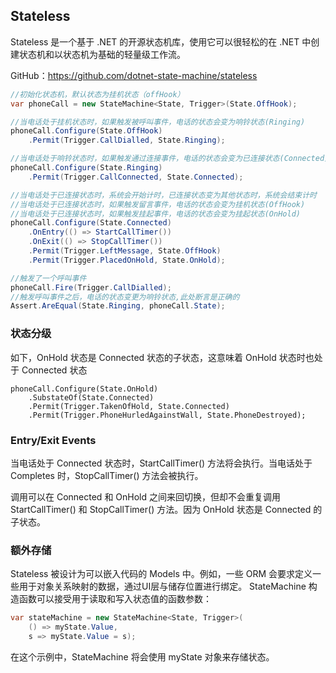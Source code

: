 ## Stateless

Stateless 是一个基于 .NET 的开源状态机库，使用它可以很轻松的在 .NET 中创建状态机和以状态机为基础的轻量级工作流。

GitHub：https://github.com/dotnet-state-machine/stateless

```c#
//初始化状态机，默认状态为挂机状态（offHook）
var phoneCall = new StateMachine<State, Trigger>(State.OffHook);

//当电话处于挂机状态时，如果触发被呼叫事件，电话的状态会变为响铃状态(Ringing)
phoneCall.Configure(State.OffHook)
    .Permit(Trigger.CallDialled, State.Ringing);

//当电话处于响铃状态时，如果触发通过连接事件，电话的状态会变为已连接状态(Connected)
phoneCall.Configure(State.Ringing)
    .Permit(Trigger.CallConnected, State.Connected);

//当电话处于已连接状态时，系统会开始计时，已连接状态变为其他状态时，系统会结束计时
//当电话处于已连接状态时，如果触发留言事件，电话的状态会变为挂机状态(OffHook)
//当电话处于已连接状态时，如果触发挂起事件，电话的状态会变为挂起状态(OnHold)
phoneCall.Configure(State.Connected)
    .OnEntry(() => StartCallTimer())
    .OnExit(() => StopCallTimer())
    .Permit(Trigger.LeftMessage, State.OffHook)
    .Permit(Trigger.PlacedOnHold, State.OnHold);

//触发了一个呼叫事件
phoneCall.Fire(Trigger.CallDialled);
//触发呼叫事件之后，电话的状态变更为响铃状态,此处断言是正确的
Assert.AreEqual(State.Ringing, phoneCall.State);
```

### 状态分级

如下，OnHold 状态是 Connected 状态的子状态，这意味着 OnHold 状态时也处于 Connected 状态

```
phoneCall.Configure(State.OnHold)
	.SubstateOf(State.Connected)
	.Permit(Trigger.TakenOfHold, State.Connected)
	.Permit(Trigger.PhoneHurledAgainstWall, State.PhoneDestroyed);
```

### Entry/Exit Events

当电话处于 Connected 状态时，StartCallTimer() 方法将会执行。当电话处于 Completes 时，StopCallTimer() 方法会被执行。

调用可以在 Connected 和 OnHold 之间来回切换，但却不会重复调用StartCallTimer() 和 StopCallTimer() 方法。因为 OnHold 状态是 Connected 的子状态。

### 额外存储

Stateless 被设计为可以嵌入代码的 Models 中。例如，一些 ORM 会要求定义一些用于对象关系映射的数据，通过UI层与储存位置进行绑定。 StateMachine 构造函数可以接受用于读取和写入状态值的函数参数：

```c#
var stateMachine = new StateMachine<State, Trigger>(
    () => myState.Value,
    s => myState.Value = s);
```

在这个示例中，StateMachine 将会使用 myState 对象来存储状态。